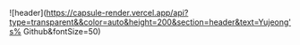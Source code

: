 ![header](https://capsule-render.vercel.app/api?type=transparent&&color=auto&height=200&section=header&text=Yujeong's% Github&fontSize=50)


